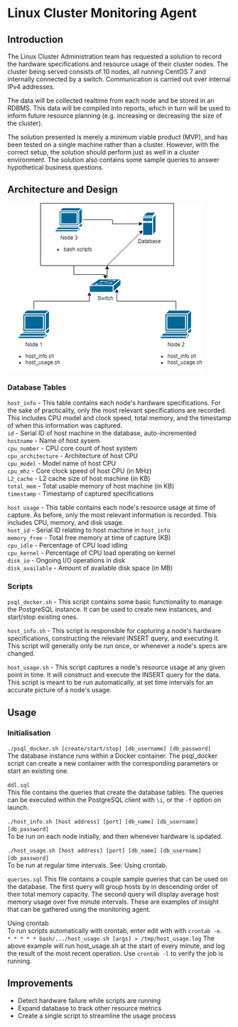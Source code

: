 # Linux Cluster Monitoring Agent
## Introduction
The Linux Cluster Administration team has requested a solution to record the hardware specifications and resource usage of their cluster nodes. The cluster being served consists of 10 nodes, all running CentOS 7 and internally connected by a switch. Communication is carried out over internal IPv4 addresses.

The data will be collected realtime from each node and be stored in an RDBMS. This data will be compiled into reports, which in turn will be used to inform future resource planning (e.g. increasing or decreasing the size of the cluster).

The solution presented is merely a minimum viable product (MVP), and has been tested on a single machine rather than a cluster. However, with the correct setup, the solution should perform just as well in a cluster environment. The solution also contains some sample queries to answer hypothetical business questions.

## Architecture and Design
![table_image](./assets/Diagram.png)
### Database Tables
`host_info` - This table contains each node's hardware specifications. For the sake of practicality, only the most relevant specifications are recorded. This includes CPU model and clock speed, total memory, and the timestamp of when this information was captured.  
`id` - Serial ID of host machine in the database, auto-incremented  
`hostname` - Name of host sysem  
`cpu_number` - CPU core count of host system  
`cpu_architecture` - Architecture of host CPU  
`cpu_model` - Model name of host CPU  
`cpu_mhz` - Core clock speed of host CPU (in MHz)  
`L2_cache` - L2 cache size of host machine (in KB)  
`total_mem` - Total usable memory of host machine (in KB)  
`timestamp` - Timestamp of captured specifications  

`host usage` - This table contains each node's resource usage at time of capture. As before, only the most relevant information is recorded. This includes CPU, memory, and disk usage.  
`host_id` - Serial ID relating to host machine in `host_info`  
`memory_free` - Total free memory at time of capture (KB)  
`cpu_idle` - Percentage of CPU load idling  
`cpu_kernel` - Percentage of CPU load operating on kernel  
`disk_io` - Ongoing I/O operations in disk  
`disk_available` - Amount of available disk space (in MB)  

### Scripts
`psql_docker.sh` - This script contains some basic functionality to manage the PostgreSQL instance. It can be used to create new instances, and start/stop existing ones.

`host_info.sh` - This script is responsible for capturing a node's hardware specifications, constructing the relevant INSERT query, and executing it. This script will generally only be run once, or whenever a node's specs are changed.

`host_usage.sh` - This script captures a node's resource usage at any given point in time. It will construct and execute the INSERT query for the data. This script is meant to be run automatically, at set time intervals for an accurate picture of a node's usage.

## Usage
### Initialisation
`./psql_docker.sh [create/start/stop] [db_username] [db_password]`  
The database instance runs within a Docker container. The psql_docker script can create a new container with the corresponding parameters or start an existing one.

`ddl.sql`  
This file contains the queries that create the database tables. The queries can be executed within the PostgreSQL client with `\i`, or the `-f` option on launch.

`./host_info.sh [host address] [port] [db_name] [db_username] [db_password]`  
To be run on each node initially, and then whenever hardware is updated.

`./host_usage.sh [host address] [port] [db_name] [db_username] [db_password]`  
To be run at regular time intervals. See: Using crontab.

`queries.sql`
This file contains a couple sample queries that can be used on the database. The first query will group hosts by in descending order of their total memory capacity. The second query will display average host memory usage over five minute intervals. These are examples of insight that can be gathered using the monitoring agent.

Using crontab  
To run scripts automatically with crontab, enter edit with with `crontab -e`.  
`* * * * * bash/.../host_usage.sh [args] > /tmp/host_usage.log`
The above example will run host_usage.sh at the start of every minute, and log the result of the most recent operation. Use `crontab -l` to verify the job is running.

## Improvements 
- Detect hardware failure while scripts are running
- Expand database to track other resource metrics
- Create a single script to streamline the usage process
